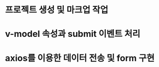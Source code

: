 # 프로젝트 생성 및 마크업 작업











# v-model 속성과 submit 이벤트 처리









# axios를 이용한 데이터 전송 및 form 구현























